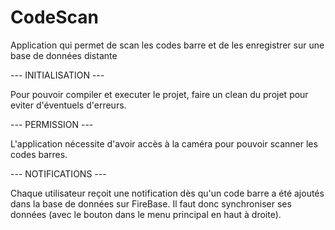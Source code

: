 # CodeScan
Application qui permet de scan les codes barre et de les enregistrer sur une base de données distante

--- INITIALISATION ---
                
Pour pouvoir compiler et executer le projet, faire un clean du projet pour eviter d'éventuels d'erreurs.

--- PERMISSION ---

L'application nécessite d'avoir accès à la caméra pour pouvoir scanner les codes barres.

--- NOTIFICATIONS ---

Chaque utilisateur reçoit une notification dès qu'un code barre a été ajoutés dans la base de données sur FireBase.
Il faut donc synchroniser ses données (avec le bouton dans le menu principal en haut à droite).
